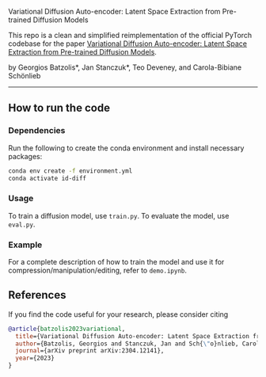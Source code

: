 Variational Diffusion Auto-encoder: Latent Space Extraction from Pre-trained Diffusion Models

This repo is a clean and simplified reimplementation of the official PyTorch codebase for the paper [Variational Diffusion Auto-encoder: Latent Space Extraction from Pre-trained Diffusion Models](https://arxiv.org/abs/2304.12141).

by Georgios Batzolis*, Jan Stanczuk*, Teo Deveney, and Carola-Bibiane Schönlieb

--------------------

## How to run the code

### Dependencies

Run the following to create the conda environment and install necessary packages:
```sh
conda env create -f environment.yml
conda activate id-diff
```

### Usage
To train a diffusion model, use `train.py`. To evaluate the model, use `eval.py`.

### Example
For a complete description of how to train the model and use it for compression/manipulation/editing, refer to `demo.ipynb`.

## References

If you find the code useful for your research, please consider citing
```bib
@article{batzolis2023variational,
  title={Variational Diffusion Auto-encoder: Latent Space Extraction from Pre-trained Diffusion Models},
  author={Batzolis, Georgios and Stanczuk, Jan and Sch{\"o}nlieb, Carola-Bibiane},
  journal={arXiv preprint arXiv:2304.12141},
  year={2023}
}
```

